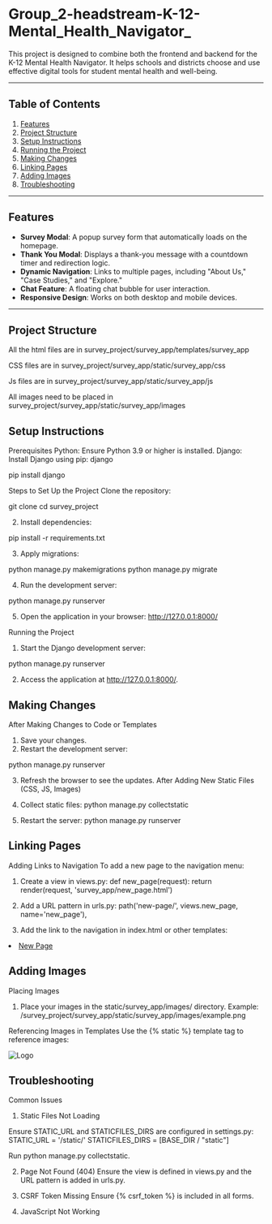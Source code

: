# Group_2-headstream-K-12-Mental_Health_Navigator_

This project is designed to combine both the frontend and backend for the K-12 Mental Health Navigator. It helps schools and districts choose and use effective digital tools for student mental health and well-being.

---

## Table of Contents
1. [Features](#features)
2. [Project Structure](#project-structure)
3. [Setup Instructions](#setup-instructions)
4. [Running the Project](#running-the-project)
5. [Making Changes](#making-changes)
6. [Linking Pages](#linking-pages)
7. [Adding Images](#adding-images)
8. [Troubleshooting](#troubleshooting)

---

## Features
- **Survey Modal**: A popup survey form that automatically loads on the homepage.
- **Thank You Modal**: Displays a thank-you message with a countdown timer and redirection logic.
- **Dynamic Navigation**: Links to multiple pages, including "About Us," "Case Studies," and "Explore."
- **Chat Feature**: A floating chat bubble for user interaction.
- **Responsive Design**: Works on both desktop and mobile devices.

---

## Project Structure

All the html files are in survey_project/survey_app/templates/survey_app

CSS files are in survey_project/survey_app/static/survey_app/css

Js files are in survey_project/survey_app/static/survey_app/js

All images need to be placed in survey_project/survey_app/static/survey_app/images

## Setup Instructions
Prerequisites
Python: Ensure Python 3.9 or higher is installed.
Django: Install Django using pip:
django

pip install django

Steps to Set Up the Project
Clone the repository:

git clone <repository-url>
cd survey_project

2. Install dependencies:

pip install -r requirements.txt

3. Apply migrations:

python manage.py makemigrations
python manage.py migrate

4. Run the development server:

python manage.py runserver

5. Open the application in your browser:
http://127.0.0.1:8000/

Running the Project
1. Start the Django development server:

python manage.py runserver

2. Access the application at http://127.0.0.1:8000/.


## Making Changes
After Making Changes to Code or Templates

1. Save your changes.
2. Restart the development server:

python manage.py runserver

3. Refresh the browser to see the updates.
After Adding New Static Files (CSS, JS, Images)
1. Collect static files:
python manage.py collectstatic

2. Restart the server:
python manage.py runserver

## Linking Pages
Adding Links to Navigation
To add a new page to the navigation menu:

1. Create a view in views.py:
def new_page(request):
    return render(request, 'survey_app/new_page.html')

2. Add a URL pattern in urls.py:
path('new-page/', views.new_page, name='new_page'),

3. Add the link to the navigation in index.html or other templates:
<li><a href="{% url 'new_page' %}">New Page</a></li>

## Adding Images
Placing Images

1. Place your images in the static/survey_app/images/ directory. Example:
/survey_project/survey_app/static/survey_app/images/example.png

Referencing Images in Templates
Use the {% static %} template tag to reference images:

<img src="{% static 'survey_app/images/logo.png' %}" alt="Logo">

## Troubleshooting
Common Issues

1. Static Files Not Loading

Ensure STATIC_URL and STATICFILES_DIRS are configured in settings.py:
STATIC_URL = '/static/'
STATICFILES_DIRS = [BASE_DIR / "static"]

Run python manage.py collectstatic.

2. Page Not Found (404)
Ensure the view is defined in views.py and the URL pattern is added in urls.py.

3. CSRF Token Missing
Ensure {% csrf_token %} is included in all forms.

4. JavaScript Not Working

<script src="{% static 'survey_app/js/index.js' %}" defer></script>